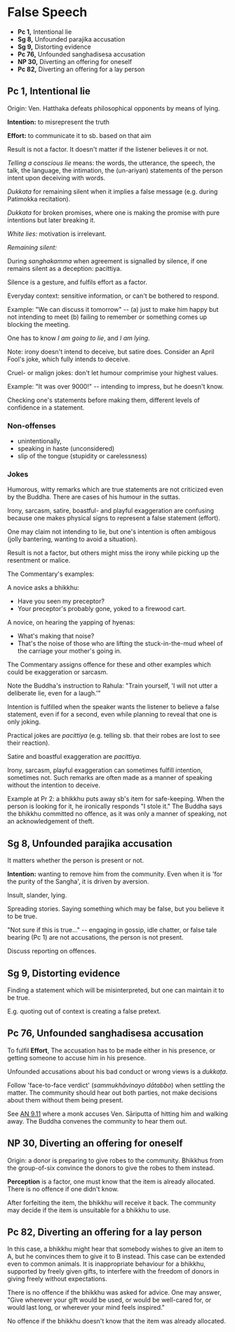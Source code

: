 # False Speech

-   **Pc 1,** Intentional lie
-   **Sg 8,** Unfounded parajika accusation
-   **Sg 9,** Distorting evidence
-   **Pc 76,** Unfounded sanghadisesa accusation
-   **NP 30,** Diverting an offering for oneself
-   **Pc 82,** Diverting an offering for a lay person

## Pc 1, Intentional lie

Origin: Ven. Hatthaka defeats philosophical opponents by means of lying.

**Intention:** to misrepresent the truth

**Effort:** to communicate it to sb. based on that aim

Result is not a factor. It doesn't matter if the listener believes it or
not.

*Telling a conscious lie* means: the words, the utterance, the speech,
the talk, the language, the intimation, the (un-ariyan) statements of
the person intent upon deceiving with words.

*Dukkata* for remaining silent when it implies a false message (e.g.
during Patimokka recitation).

*Dukkata* for broken promises, where one is making the promise with pure
intentions but later breaking it.

*White lies:* motivation is irrelevant.

*Remaining silent:*

During *sanghakamma* when agreement is signalled by silence, if one remains
silent as a deception: pacittiya.

Silence is a gesture, and fulfils effort as a factor.

Everyday context: sensitive information, or can't be bothered to respond.

Example: "We can discuss it tomorrow" -- (a) just to make him
happy but not intending to meet (b) failing to remember or something comes up
blocking the meeting.

One has to know *I am going to lie*, and *I am lying*.

Note: irony doesn't intend to deceive, but satire does. Consider an April Fool's
joke, which fully intends to deceive.

Cruel- or malign jokes: don't let humour comprimise your highest values.

Example: "It was over 9000!" -- intending to impress, but he doesn't know.

Checking one's statements before making them, different levels of confidence in
a statement.

<!-- latex
% Note: Matses language with truth markers. Nuevo San Juan, Peru, the Matses
% people. Different verb forms depending on how you know the information you are
% imparting, and when you last knew it to be true.
%
% http://nautil.us/blog/5-languages-that-could-change-the-way-you-see-the-world
%
% A grammar of Matses
% https://scholarship.rice.edu/handle/1911/18526
-->

### Non-offenses

-   unintentionally,
-   speaking in haste (unconsidered)
-   slip of the tongue (stupidity or carelessness)

<!-- latex
\clearpage
-->

### Jokes

Humorous, witty remarks which are true statements are not criticized
even by the Buddha. There are cases of his humour in the suttas.

Irony, sarcasm, satire, boastful- and playful exaggeration are confusing
because one makes physical signs to represent a false statement
(effort).

One may claim not intending to lie, but one's intention is often
ambigous (jolly bantering, wanting to avoid a situation).

Result is not a factor, but others might miss the irony while picking up
the resentment or malice.

The Commentary's examples:

A novice asks a bhikkhu:

-   Have you seen my preceptor?
-   Your preceptor's probably gone, yoked to a firewood cart.

A novice, on hearing the yapping of hyenas:

-   What's making that noise?
-   That's the noise of those who are lifting the stuck-in-the-mud wheel
    of the carriage your mother's going in.

The Commentary assigns offence for these and other examples which could
be exaggeration or sarcasm.

Note the Buddha's instruction to Rahula: "Train yourself, 'I will not
utter a deliberate lie, even for a laugh.'"

Intention is fulfilled when the speaker wants the listener to believe a
false statement, even if for a second, even while planning to reveal
that one is only joking.

Practical jokes are *pacittiya* (e.g. telling sb. that their robes are
lost to see their reaction).

Satire and boastful exaggeration are *pacittiya*.

Irony, sarcasm, playful exaggeration can sometimes fulfill intention,
sometimes not. Such remarks are often made as a manner of speaking
without the intention to deceive.

Example at Pr 2: a bhikkhu puts away sb's item for safe-keeping. When
the person is looking for it, he ironically responds "I stole it." The
Buddha says the bhikkhu committed no offence, as it was only a manner of
speaking, not an acknowledgement of theft.

## Sg 8, Unfounded parajika accusation

It matters whether the person is present or not.

**Intention:** wanting to remove him from the community. Even when it is 'for
the purity of the Sangha', it is driven by aversion.

Insult, slander, lying.

Spreading stories. Saying something which may be false, but you believe it to be true.

"Not sure if this is true..." -- engaging in gossip, idle chatter, or false tale
bearing (Pc 1) are not accusations, the person is not present.

Discuss reporting on offences.

## Sg 9, Distorting evidence

Finding a statement which will be misinterpreted, but one can maintain it to be
true.

E.g. quoting out of context is creating a false pretext.

## Pc 76, Unfounded sanghadisesa accusation

To fulfil **Effort**, The accusation has to be made either in his presence, or getting someone to accuse him in his presence.

Unfounded accusations about his bad conduct or wrong views is a *dukkaṭa*.

Follow 'face-to-face verdict' (*sammukhāvinayo dātabbo*) when settling the
matter. The community should hear out both parties, not make decisions about
them without them being present.

See [AN 9.11](https://suttacentral.net/an9.11/en/sujato) where a monk accuses
Ven. Sāriputta of hitting him and walking away. The Buddha convenes the
community to hear them out.

## NP 30, Diverting an offering for oneself

Origin: a donor is preparing to give robes to the community. Bhikkhus from
the group-of-six convince the donors to give the robes to them instead.

**Perception** is a factor, one must know that the item is already allocated.
There is no offence if one didn't know.

After forfeiting the item, the bhikkhu will receive it back. The community may
decide if the item is unsuitable for a bhikkhu to use.

## Pc 82, Diverting an offering for a lay person

In this case, a bhikkhu might hear that somebody wishes to give an item to A,
but he convinces them to give it to B instead. This case can be extended even to
common animals. It is inappropriate behaviour for a bhikkhu, supported by freely
given gifts, to interfere with the freedom of donors in giving freely without
expectations.

There is no offence if the bhikkhu was asked for advice. One may answer, "Give
wherever your gift would be used, or would be well-cared for, or would last
long, or wherever your mind feels inspired."

No offence if the bhikkhu doesn't know that the item was already allocated.

